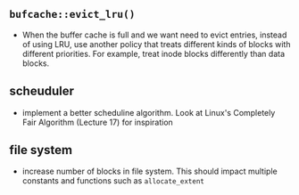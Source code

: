 ## `bufcache::evict_lru()`

- When the buffer cache is full and we want need to evict entries, instead of using LRU, use another policy that treats different kinds of blocks with different priorities. For example, treat inode blocks differently than data blocks.

## scheuduler

- implement a better scheduline algorithm. Look at Linux's Completely Fair Algorithm (Lecture 17) for inspiration

## file system

- increase number of blocks in file system. This should impact multiple constants and functions such as `allocate_extent`
